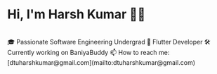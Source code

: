 # Hi, I'm Harsh Kumar 👨‍💻</h2>
<br>
🎓 Passionate Software Engineering Undergrad
📱 Flutter Developer
🛠️ Currently working on BaniyaBuddy
📫 How to reach me: [dtuharshkumar@gmail.com](mailto:dtuharshkumar@gmail.com)
<!--
**hkumar23/hkumar23** is a ✨ _special_ ✨ repository because its `README.md` (this file) appears on your GitHub profile.

Here are some ideas to get you started:

- 🔭 I’m currently working on ...
- 🌱 I’m currently learning ...
- 👯 I’m looking to collaborate on ...
- 🤔 I’m looking for help with ...
- 💬 Ask me about ...
- 📫 How to reach me: ...
- 😄 Pronouns: ...
- ⚡ Fun fact: ...
-->
